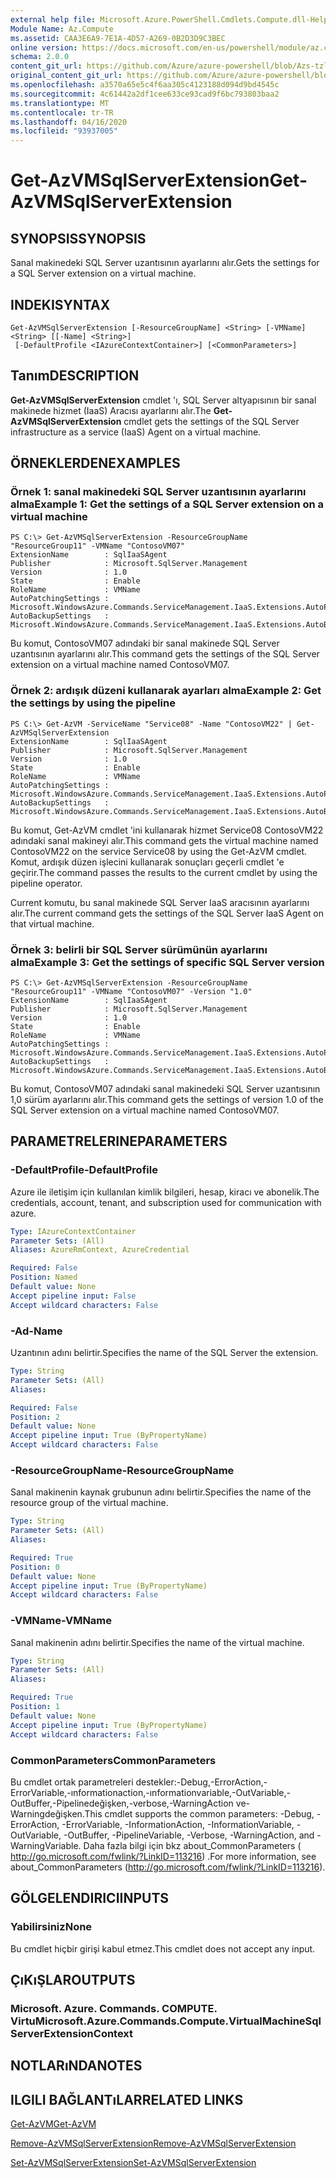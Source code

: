 ```yaml
---
external help file: Microsoft.Azure.PowerShell.Cmdlets.Compute.dll-Help-Help.xml
Module Name: Az.Compute
ms.assetid: CAA3E6A9-7E1A-4D57-A269-0B2D3D9C3BEC
online version: https://docs.microsoft.com/en-us/powershell/module/az.compute/get-azvmsqlserverextension
schema: 2.0.0
content_git_url: https://github.com/Azure/azure-powershell/blob/Azs-tzl/src/Compute/Compute/help/Get-AzVMSqlServerExtension.md
original_content_git_url: https://github.com/Azure/azure-powershell/blob/Azs-tzl/src/Compute/Compute/help/Get-AzVMSqlServerExtension.md
ms.openlocfilehash: a3570a65e5c4f6aa305c4123188d094d9bd4545c
ms.sourcegitcommit: 4c61442a2df1cee633ce93cad9f6bc793803baa2
ms.translationtype: MT
ms.contentlocale: tr-TR
ms.lasthandoff: 04/16/2020
ms.locfileid: "93937005"
---
```

# <span data-ttu-id="9f5fa-101">Get-AzVMSqlServerExtension</span><span class="sxs-lookup"><span data-stu-id="9f5fa-101">Get-AzVMSqlServerExtension</span></span>

## <span data-ttu-id="9f5fa-102">SYNOPSIS</span><span class="sxs-lookup"><span data-stu-id="9f5fa-102">SYNOPSIS</span></span>
<span data-ttu-id="9f5fa-103">Sanal makinedeki SQL Server uzantısının ayarlarını alır.</span><span class="sxs-lookup"><span data-stu-id="9f5fa-103">Gets the settings for a SQL Server extension on a virtual machine.</span></span>

## <span data-ttu-id="9f5fa-104">INDEKI</span><span class="sxs-lookup"><span data-stu-id="9f5fa-104">SYNTAX</span></span>

```
Get-AzVMSqlServerExtension [-ResourceGroupName] <String> [-VMName] <String> [[-Name] <String>]
 [-DefaultProfile <IAzureContextContainer>] [<CommonParameters>]
```

## <span data-ttu-id="9f5fa-105">Tanım</span><span class="sxs-lookup"><span data-stu-id="9f5fa-105">DESCRIPTION</span></span>
<span data-ttu-id="9f5fa-106">**Get-AzVMSqlServerExtension** cmdlet 'ı, SQL Server altyapısının bir sanal makinede hizmet (IaaS) Aracısı ayarlarını alır.</span><span class="sxs-lookup"><span data-stu-id="9f5fa-106">The **Get-AzVMSqlServerExtension** cmdlet gets the settings of the SQL Server infrastructure as a service (IaaS) Agent on a virtual machine.</span></span>

## <span data-ttu-id="9f5fa-107">ÖRNEKLERDEN</span><span class="sxs-lookup"><span data-stu-id="9f5fa-107">EXAMPLES</span></span>

### <span data-ttu-id="9f5fa-108">Örnek 1: sanal makinedeki SQL Server uzantısının ayarlarını alma</span><span class="sxs-lookup"><span data-stu-id="9f5fa-108">Example 1: Get the settings of a SQL Server extension on a virtual machine</span></span>
```
PS C:\> Get-AzVMSqlServerExtension -ResourceGroupName "ResourceGroup11" -VMName "ContosoVM07"
ExtensionName        : SqlIaaSAgent
Publisher            : Microsoft.SqlServer.Management
Version              : 1.0
State                : Enable
RoleName             : VMName
AutoPatchingSettings : Microsoft.WindowsAzure.Commands.ServiceManagement.IaaS.Extensions.AutoPatchingSettings
AutoBackupSettings   : Microsoft.WindowsAzure.Commands.ServiceManagement.IaaS.Extensions.AutoBackupSettings
```

<span data-ttu-id="9f5fa-109">Bu komut, ContosoVM07 adındaki bir sanal makinede SQL Server uzantısının ayarlarını alır.</span><span class="sxs-lookup"><span data-stu-id="9f5fa-109">This command gets the settings of the SQL Server extension on a virtual machine named ContosoVM07.</span></span>

### <span data-ttu-id="9f5fa-110">Örnek 2: ardışık düzeni kullanarak ayarları alma</span><span class="sxs-lookup"><span data-stu-id="9f5fa-110">Example 2: Get the settings by using the pipeline</span></span>
```
PS C:\> Get-AzVM -ServiceName "Service08" -Name "ContosoVM22" | Get-AzVMSqlServerExtension
ExtensionName        : SqlIaaSAgent
Publisher            : Microsoft.SqlServer.Management
Version              : 1.0
State                : Enable
RoleName             : VMName
AutoPatchingSettings : Microsoft.WindowsAzure.Commands.ServiceManagement.IaaS.Extensions.AutoPatchingSettings
AutoBackupSettings   : Microsoft.WindowsAzure.Commands.ServiceManagement.IaaS.Extensions.AutoBackupSettings
```

<span data-ttu-id="9f5fa-111">Bu komut, Get-AzVM cmdlet 'ini kullanarak hizmet Service08 ContosoVM22 adındaki sanal makineyi alır.</span><span class="sxs-lookup"><span data-stu-id="9f5fa-111">This command gets the virtual machine named ContosoVM22 on the service Service08 by using the Get-AzVM cmdlet.</span></span>
<span data-ttu-id="9f5fa-112">Komut, ardışık düzen işlecini kullanarak sonuçları geçerli cmdlet 'e geçirir.</span><span class="sxs-lookup"><span data-stu-id="9f5fa-112">The command passes the results to the current cmdlet by using the pipeline operator.</span></span>

<span data-ttu-id="9f5fa-113">Current komutu, bu sanal makinede SQL Server IaaS aracısının ayarlarını alır.</span><span class="sxs-lookup"><span data-stu-id="9f5fa-113">The current command gets the settings of the SQL Server IaaS Agent on that virtual machine.</span></span>

### <span data-ttu-id="9f5fa-114">Örnek 3: belirli bir SQL Server sürümünün ayarlarını alma</span><span class="sxs-lookup"><span data-stu-id="9f5fa-114">Example 3: Get the settings of specific SQL Server version</span></span>
```
PS C:\> Get-AzVMSqlServerExtension -ResourceGroupName "ResourceGroup11" -VMName "ContosoVM07" -Version "1.0"
ExtensionName        : SqlIaaSAgent
Publisher            : Microsoft.SqlServer.Management
Version              : 1.0
State                : Enable
RoleName             : VMName
AutoPatchingSettings : Microsoft.WindowsAzure.Commands.ServiceManagement.IaaS.Extensions.AutoPatchingSettings
AutoBackupSettings   : Microsoft.WindowsAzure.Commands.ServiceManagement.IaaS.Extensions.AutoBackupSettings
```

<span data-ttu-id="9f5fa-115">Bu komut, ContosoVM07 adındaki sanal makinedeki SQL Server uzantısının 1,0 sürüm ayarlarını alır.</span><span class="sxs-lookup"><span data-stu-id="9f5fa-115">This command gets the settings of version 1.0 of the SQL Server extension on a virtual machine named ContosoVM07.</span></span>

## <span data-ttu-id="9f5fa-116">PARAMETRELERINE</span><span class="sxs-lookup"><span data-stu-id="9f5fa-116">PARAMETERS</span></span>

### <span data-ttu-id="9f5fa-117">-DefaultProfile</span><span class="sxs-lookup"><span data-stu-id="9f5fa-117">-DefaultProfile</span></span>
<span data-ttu-id="9f5fa-118">Azure ile iletişim için kullanılan kimlik bilgileri, hesap, kiracı ve abonelik.</span><span class="sxs-lookup"><span data-stu-id="9f5fa-118">The credentials, account, tenant, and subscription used for communication with azure.</span></span>

```yaml
Type: IAzureContextContainer
Parameter Sets: (All)
Aliases: AzureRmContext, AzureCredential

Required: False
Position: Named
Default value: None
Accept pipeline input: False
Accept wildcard characters: False
```

### <span data-ttu-id="9f5fa-119">-Ad</span><span class="sxs-lookup"><span data-stu-id="9f5fa-119">-Name</span></span>
<span data-ttu-id="9f5fa-120">Uzantının adını belirtir.</span><span class="sxs-lookup"><span data-stu-id="9f5fa-120">Specifies the name of the SQL Server the extension.</span></span>

```yaml
Type: String
Parameter Sets: (All)
Aliases: 

Required: False
Position: 2
Default value: None
Accept pipeline input: True (ByPropertyName)
Accept wildcard characters: False
```

### <span data-ttu-id="9f5fa-121">-ResourceGroupName</span><span class="sxs-lookup"><span data-stu-id="9f5fa-121">-ResourceGroupName</span></span>
<span data-ttu-id="9f5fa-122">Sanal makinenin kaynak grubunun adını belirtir.</span><span class="sxs-lookup"><span data-stu-id="9f5fa-122">Specifies the name of the resource group of the virtual machine.</span></span>

```yaml
Type: String
Parameter Sets: (All)
Aliases: 

Required: True
Position: 0
Default value: None
Accept pipeline input: True (ByPropertyName)
Accept wildcard characters: False
```

### <span data-ttu-id="9f5fa-123">-VMName</span><span class="sxs-lookup"><span data-stu-id="9f5fa-123">-VMName</span></span>
<span data-ttu-id="9f5fa-124">Sanal makinenin adını belirtir.</span><span class="sxs-lookup"><span data-stu-id="9f5fa-124">Specifies the name of the virtual machine.</span></span>

```yaml
Type: String
Parameter Sets: (All)
Aliases: 

Required: True
Position: 1
Default value: None
Accept pipeline input: True (ByPropertyName)
Accept wildcard characters: False
```

### <span data-ttu-id="9f5fa-125">CommonParameters</span><span class="sxs-lookup"><span data-stu-id="9f5fa-125">CommonParameters</span></span>
<span data-ttu-id="9f5fa-126">Bu cmdlet ortak parametreleri destekler:-Debug,-ErrorAction,-ErrorVariable,-ınformationaction,-ınformationvariable,-OutVariable,-OutBuffer,-Pipelinedeğişken,-verbose,-WarningAction ve-Warningdeğişken.</span><span class="sxs-lookup"><span data-stu-id="9f5fa-126">This cmdlet supports the common parameters: -Debug, -ErrorAction, -ErrorVariable, -InformationAction, -InformationVariable, -OutVariable, -OutBuffer, -PipelineVariable, -Verbose, -WarningAction, and -WarningVariable.</span></span> <span data-ttu-id="9f5fa-127">Daha fazla bilgi için bkz about_CommonParameters ( http://go.microsoft.com/fwlink/?LinkID=113216) .</span><span class="sxs-lookup"><span data-stu-id="9f5fa-127">For more information, see about_CommonParameters (http://go.microsoft.com/fwlink/?LinkID=113216).</span></span>

## <span data-ttu-id="9f5fa-128">GÖLGELENDIRICI</span><span class="sxs-lookup"><span data-stu-id="9f5fa-128">INPUTS</span></span>

### <span data-ttu-id="9f5fa-129">Yabilirsiniz</span><span class="sxs-lookup"><span data-stu-id="9f5fa-129">None</span></span>
<span data-ttu-id="9f5fa-130">Bu cmdlet hiçbir girişi kabul etmez.</span><span class="sxs-lookup"><span data-stu-id="9f5fa-130">This cmdlet does not accept any input.</span></span>

## <span data-ttu-id="9f5fa-131">ÇıKıŞLAR</span><span class="sxs-lookup"><span data-stu-id="9f5fa-131">OUTPUTS</span></span>

### <span data-ttu-id="9f5fa-132">Microsoft. Azure. Commands. COMPUTE. Virtu</span><span class="sxs-lookup"><span data-stu-id="9f5fa-132">Microsoft.Azure.Commands.Compute.VirtualMachineSqlServerExtensionContext</span></span>

## <span data-ttu-id="9f5fa-133">NOTLARıNDA</span><span class="sxs-lookup"><span data-stu-id="9f5fa-133">NOTES</span></span>

## <span data-ttu-id="9f5fa-134">ILGILI BAĞLANTıLAR</span><span class="sxs-lookup"><span data-stu-id="9f5fa-134">RELATED LINKS</span></span>

[<span data-ttu-id="9f5fa-135">Get-AzVM</span><span class="sxs-lookup"><span data-stu-id="9f5fa-135">Get-AzVM</span></span>](./Get-AzVM.md)

[<span data-ttu-id="9f5fa-136">Remove-AzVMSqlServerExtension</span><span class="sxs-lookup"><span data-stu-id="9f5fa-136">Remove-AzVMSqlServerExtension</span></span>](./Remove-AzVMSqlServerExtension.md)

[<span data-ttu-id="9f5fa-137">Set-AzVMSqlServerExtension</span><span class="sxs-lookup"><span data-stu-id="9f5fa-137">Set-AzVMSqlServerExtension</span></span>](./Set-AzVMSqlServerExtension.md)


